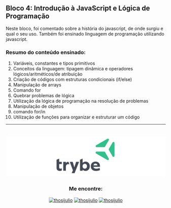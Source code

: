## Bloco 4: Introdução à JavaScript e Lógica de Programação

Neste bloco, foi comentado sobre a história do javascript, de onde surgiu e qual o seu uso. Também foi ensinado linguagem de programação utilizando javascript.

### Resumo do conteúdo ensinado:

1. Variáveis, constantes e tipos primitivos
2. Conceitos da linguagem: tipagem dinâmica e operadores lógicos/aritméticos/de atribuição
3. Criação de códigos com estruturas condicionais (if/else)
4. Manipulação de arrays
5. Comando for
6. Quebrar problemas de lógica
7. Utilização da lógica de programação na resolução de problemas
8. Manipulação de objetos
9. comando for/in
10. Utilização de funções para organizar e estruturar um código

---

<h1 align="center">
    <img alt="Trybe" src="https://github.com/thosijulio/trybe-projects/blob/main/trybe-logo.png"/>
</h1>
<h3 align=center>Me encontre:</h3>
<p align=center>
<a href="https://www.linkedin.com/in/thosijulio/" target="blank"><img align="center" src="https://cdn.jsdelivr.net/npm/simple-icons@3.0.1/icons/linkedin.svg" alt="thosijulio" height="20" width="20" /></a>
<a href="https://www.github.com/thosijulio/" target="blank"><img align="center" src="https://cdn.jsdelivr.net/npm/simple-icons@3.0.1/icons/github.svg" alt="thosijulio" height="20" width="20" /></a>
<a href="https://www.instagram.com/thosijulio" target="blank"><img align="center" src="https://cdn.jsdelivr.net/npm/simple-icons@3.0.1/icons/instagram.svg" alt="thosijulio" height="20" width="20" /></a>
</p>
